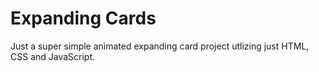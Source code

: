 # Expanding Cards

Just a super simple animated expanding card project utlizing just HTML, CSS and JavaScript. 
